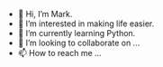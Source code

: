 - 👋 Hi, I’m Mark.
- 👀 I’m interested in making life easier. 
- 🌱 I’m currently learning Python.
- 💞️ I’m looking to collaborate on ...
- 📫 How to reach me ...

<!---
wonsky771/wonsky771 is a ✨ special ✨ repository because its `README.md` (this file) appears on your GitHub profile.
You can click the Preview link to take a look at your changes.
--->
